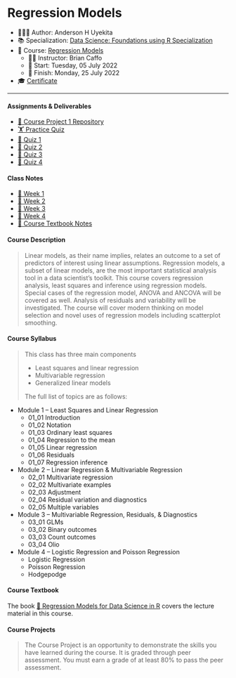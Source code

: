 Regression Models
================

-   👨🏻‍💻 Author: Anderson H Uyekita
-   📚 Specialization: <a
    href="https://www.coursera.org/specializations/data-science-foundations-r"
    target="_blank" rel="noopener">Data Science: Foundations using R
    Specialization</a>
-   📖 Course:
    <a href="https://www.coursera.org/learn/regression-models"
    target="_blank" rel="noopener">Regression Models</a>
    -   🧑‍🏫 Instructor: Brian Caffo
    -   🚦 Start: Tuesday, 05 July 2022
    -   🏁 Finish: Monday, 25 July 2022
-   🎓
    [Certificate](https://www.coursera.org/account/accomplishments/certificate/G3T94H7QL4HK)

------------------------------------------------------------------------

#### Assignments & Deliverables

-   [🚀 Course Project 1
    Repository](https://github.com/AndersonUyekita/regression-models_course-project)
-   [🏋 Practice
    Quiz](https://github.com/AndersonUyekita/regression-models_practice_quiz)
-   [📝 Quiz 1](./Week%201/quiz-1_regression-models.md)
-   [📝 Quiz 2](./Week%202/quiz-2_regression-models.md)
-   [📝 Quiz 3](./Week%203/quiz-3_regression-models.md)
-   [📝 Quiz 4](./Week%204/quiz-4_regression-models.md)

#### Class Notes

-   [📆 Week 1](./Week%201)
-   [📆 Week 2](./Week%202)
-   [📆 Week 3](./Week%203)
-   [📆 Week 4](./Week%204)
-   [📑 Course Textbook Notes](./book)

#### Course Description

> Linear models, as their name implies, relates an outcome to a set of
> predictors of interest using linear assumptions. Regression models, a
> subset of linear models, are the most important statistical analysis
> tool in a data scientist’s toolkit. This course covers regression
> analysis, least squares and inference using regression models. Special
> cases of the regression model, ANOVA and ANCOVA will be covered as
> well. Analysis of residuals and variability will be investigated. The
> course will cover modern thinking on model selection and novel uses of
> regression models including scatterplot smoothing.

#### Course Syllabus

> This class has three main components
>
> -   Least squares and linear regression
> -   Multivariable regression
> -   Generalized linear models
>
> The full list of topics are as follows:

-   Module 1 – Least Squares and Linear Regression
    -   01_01 Introduction
    -   01_02 Notation
    -   01_03 Ordinary least squares
    -   01_04 Regression to the mean
    -   01_05 Linear regression
    -   01_06 Residuals
    -   01_07 Regression inference
-   Module 2 – Linear Regression & Multivariable Regression
    -   02_01 Multivariate regression
    -   02_02 Multivariate examples
    -   02_03 Adjustment
    -   02_04 Residual variation and diagnostics
    -   02_05 Multiple variables
-   Module 3 – Multivariable Regression, Residuals, & Diagnostics
    -   03_01 GLMs
    -   03_02 Binary outcomes
    -   03_03 Count outcomes
    -   03_04 Olio
-   Module 4 – Logistic Regression and Poisson Regression
    -   Logistic Regression
    -   Poisson Regression
    -   Hodgepodge

#### Course Textbook

The book [📔 Regression Models for Data Science in
R](./book/regression-models-for-data-science-in-r.pdf) covers the
lecture material in this course.

#### Course Projects

> The Course Project is an opportunity to demonstrate the skills you
> have learned during the course. It is graded through peer assessment.
> You must earn a grade of at least 80% to pass the peer assessment.
